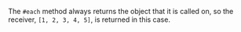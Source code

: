 The `#each` method always returns the object that it is called on, so the receiver, `[1, 2, 3, 4, 5]`, is returned in this case.
